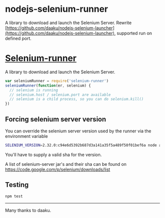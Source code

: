 # nodejs-selenium-runner
A library to download and launch the Selenium Server. Rewrite [https://github.com/daaku/nodejs-selenium-launcher](https://github.com/daaku/nodejs-selenium-launcher), supported run on defined port.

[Selenium-runner](https://github.com/dunght160387/nodejs-selenium-runner)
=================

A library to download and launch the Selenium Server.

```javascript
var seleniumRunner = require('selenium-runner')
seleniumRunner(function(er, selenium) {
  // selenium is running
  // selenium.host / selenium.port are available
  // selenium is a child process, so you can do selenium.kill()
})
```

Forcing selenium server version
---

You can override the selenium server version used by the runner
 via the environment variable

```bash
SELENIUM_VERSION=2.32.0:c94e6d5392b687d3a141a35f5a489f50f01bef6a node app.js
```

You'll have to supply a valid sha for the version.

A list of selenium-server jar's and their sha can be found on
https://code.google.com/p/selenium/downloads/list


Testing
---

```sh
npm test
```

---
Many thanks to daaku.
